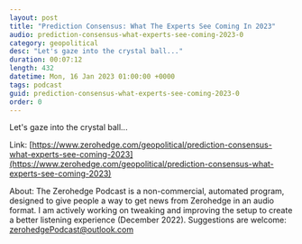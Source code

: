 ```yaml
---
layout: post
title: "Prediction Consensus: What The Experts See Coming In 2023"
audio: prediction-consensus-what-experts-see-coming-2023-0
category: geopolitical
desc: "Let's gaze into the crystal ball..."
duration: 00:07:12
length: 432
datetime: Mon, 16 Jan 2023 01:00:00 +0000
tags: podcast
guid: prediction-consensus-what-experts-see-coming-2023-0
order: 0
---
```

Let's gaze into the crystal ball...

Link: [https://www.zerohedge.com/geopolitical/prediction-consensus-what-experts-see-coming-2023](https://www.zerohedge.com/geopolitical/prediction-consensus-what-experts-see-coming-2023)

About: The Zerohedge Podcast is a non-commercial, automated program, designed to give people a way to get news from Zerohedge in an audio format.  I am actively working on tweaking and improving the setup to create a better listening experience (December 2022).  Suggestions are welcome: [zerohedgePodcast@outlook.com](mailto:zerohedgePodcast@outlook.com)